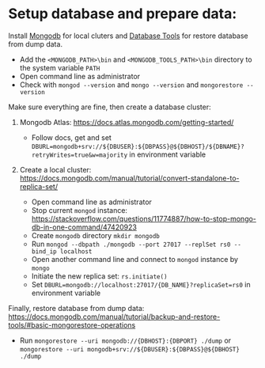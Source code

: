 # Setup database and prepare data:

Install [Mongodb](https://docs.mongodb.com/manual/installation/) for local cluters and [Database Tools](https://docs.mongodb.com/database-tools/installation/installation/) for restore database from dump data.

- Add the `<MONGODB_PATH>\bin` and `<MONGODB_TOOLS_PATH>\bin` directory to the system variable `PATH`
- Open command line as administrator
- Check with `mongod --version` and `mongo --version` and `mongorestore --version`

Make sure everything are fine, then create a database cluster:

1. Mongodb Atlas: https://docs.atlas.mongodb.com/getting-started/

   - Follow docs, get and set `DBURL=mongodb+srv://${DBUSER}:${DBPASS}@${DBHOST}/${DBNAME}?retryWrites=true&w=majority` in environment variable

2. Create a local cluster: https://docs.mongodb.com/manual/tutorial/convert-standalone-to-replica-set/

   - Open command line as administrator
   - Stop current `mongod` instance: https://stackoverflow.com/questions/11774887/how-to-stop-mongo-db-in-one-command/47420923
   - Create `mongodb` directory `mkdir mongodb`
   - Run `mongod --dbpath ./mongodb --port 27017 --replSet rs0 --bind_ip localhost`
   - Open another command line and connect to `mongod` instance by `mongo`
   - Initiate the new replica set: `rs.initiate()`
   - Set `DBURL=mongodb://localhost:27017/{DB_NAME}?replicaSet=rs0` in environment variable

Finally, restore database from dump data: https://docs.mongodb.com/manual/tutorial/backup-and-restore-tools/#basic-mongorestore-operations

- Run `mongorestore --uri mongodb://{DBHOST}:{DBPORT} ./dump` or `mongorestore --uri mongodb+srv://${DBUSER}:${DBPASS}@${DBHOST} ./dump`
